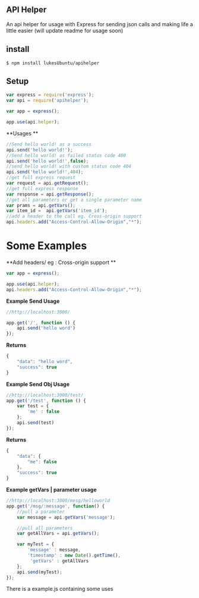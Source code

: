 ## API Helper
An api helper for usage with Express for sending json calls and making life a little easier
(will update readme for usage soon)


## install
```shell
$ npm install lukesUbuntu/apihelper
```
## Setup
```javascript
var express = require('express');
var api = require('apihelper');

var app = express();

app.use(api.helper);
```

**Usages **
```javascript
//Send hello world! as a success
api.send('hello world!');
//Send hello world! as failed status code 400
api.send('hello world!',false);
//send hello world! with custom status code 404
api.send('hello world!',404);
//get full express request
var request = api.getRequest();
//get full express response
var response = api.getResponse();
//get all parameters or get a single parameter name
var prams = api.getVars();
var item_id =  api.getVars('item_id');
//add a header to the call eg. Cross-origin support
api.headers.add("Access-Control-Allow-Origin","*");
```

# Some Examples

**Add headers/ eg : Cross-origin support **
```javascript
var app = express();

app.use(api.helper);
api.headers.add("Access-Control-Allow-Origin","*");

```

**Example Send Usage**
```javascript
//http://localhost:3000/

app.get('/', function () {
    api.send('hello word')
});
```
**Returns**
```javascript
{
    "data": "hello word",
    "success": true
}
```
**Example Send Obj Usage**
```javascript
//http://localhost:3000/test/
app.get('/test', function () {
    var test = {
        'me' : false
    };
    api.send(test)
});
```
**Returns**
```javascript
{
    "data": {
        "me": false
    },
    "success": true
}
```

**Example getVars | parameter usage**
```javascript
//http://localhost:3000/mesg/helloworld
app.get('/msg/:message', function() {
    //pull a parameter
    var message = api.getVars('message');

    //pull all parameters
    var getAllVars = api.getVars();

    var myTest = {
        'message' : message,
        'timestamp' : new Date().getTime(),
         'getVars' : getAllVars
    };
    api.send(myTest);
});
```



There is a example.js containing some uses